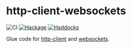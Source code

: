 # http-client-websockets
![CI](https://github.com/amesgen/http-client-websockets/workflows/CI/badge.svg)
[![Hackage](https://img.shields.io/hackage/v/http-client-websockets)](https://hackage.haskell.org/package/http-client-websockets)
[![Haddocks](https://img.shields.io/badge/documentation-Haddocks-purple)](https://hackage.haskell.org/package/http-client-websockets/docs/Network-HTTP-Client-WebSockets.html)

Glue code for [http-client](https://hackage.haskell.org/package/http-client) and [websockets](https://hackage.haskell.org/package/websockets).
